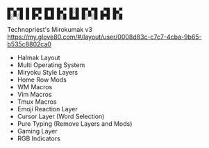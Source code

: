 ```
█▀▄▀█ █ █▀█ █▀█ █▄▀ █░█ █▀▄▀█ ▄▀█ █▄▀ 
█░▀░█ █ █▀▄ █▄█ █░█ █▄█ █░▀░█ █▀█ █░█
```

Technopriest's Mirokumak v3
https://my.glove80.com/#/layout/user/0008d83c-c7c7-4cba-9b65-b535c8802ca0

- Halmak Layout
- Multi Operating System
- Miryoku Style Layers
- Home Row Mods
- WM Macros
- Vim Macros
- Tmux Macros
- Emoji Reaction Layer
- Cursor Layer (Word Selection)
- Pure Typing (Remove Layers and Mods)
- Gaming Layer
- RGB Indicators

